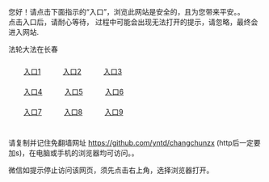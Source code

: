 您好！请点击下面指示的“入口”，浏览此网站是安全的，且为您带来平安。。 <br/>
点击入口后，请耐心等待， 过程中可能会出现无法打开的提示，请忽略，最终会进入网站. </br>

法轮大法在长春<br/>
<div style="padding:10px"><a style="margin:20px" target="_blank" href="https://d2sa4dcaca64x0.cloudfront.net/2Qpsp?uqmodan" id="ccLink1" rel="nofollow">入口1</a> <a target="_blank" style="margin:20px" href="https://d2i7fl0psyst3e.cloudfront.net/2Qpsp?qzjndcfh" id="ccLink2" rel="nofollow">入口2</a> <a style="margin:20px" target="_blank" href="https://d1w25zpx5zoqmb.cloudfront.net/2Qpsp?momixs" id="ccLink3" rel="nofollow">入口3</a></div>

<div style="padding:10px" ><a style="margin:20px" target="_blank" href="https://d2sa4dcaca64x0.cloudfront.net/2Qpsp?uqmodan" id="ccLink4" rel="nofollow">入口4</a> <a style="margin:20px" href="https://d2i7fl0psyst3e.cloudfront.net/2Qpsp?qzjndcfh" target="_blank" id="ccLink5" rel="nofollow">入口5</a> <a style="margin:20px" href="https://d1w25zpx5zoqmb.cloudfront.net/2Qpsp?momixs" target="_blank" id="ccLink6" rel="nofollow">入口6</a></div>

<div style="padding:10px"><a style="margin:20px" target="_blank" href="https://d2sa4dcaca64x0.cloudfront.net/2Qpsp?uqmodan" id="ccLink7" rel="nofollow">入口7</a> <a style="margin:20px" href="https://d2i7fl0psyst3e.cloudfront.net/2Qpsp?qzjndcfh" target="_blank" id="ccLink8" rel="nofollow">入口8</a> <a style="margin:20px" target="_blank" href="https://d1w25zpx5zoqmb.cloudfront.net/2Qpsp?momixs" id="ccLink9" rel="nofollow">入口9</a></div>

<br/>



请复制并记住免翻墙网址 https://github.com/yntd/changchunzx (http后一定要加s)，在电脑或手机的浏览器均可访问。。<br/>

微信如提示停止访问该网页，须先点击右上角，选择浏览器打开。
